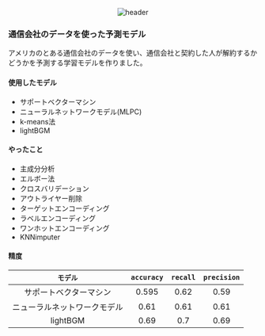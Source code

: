 <div align = "center" >

  ![header](https://capsule-render.vercel.app/api?type=rounded&height=300&color=gradient&text=TelcoForecastingModel)

</div>

### 通信会社のデータを使った予測モデル
アメリカのとある通信会社のデータを使い、通信会社と契約した人が解約するかどうかを予測する学習モデルを作りました。

#### 使用したモデル
- サポートベクターマシン
- ニューラルネットワークモデル(MLPC)
- k-means法
- lightBGM

#### やったこと
- 主成分分析
- エルボー法
- クロスバリデーション
- アウトライヤー削除
- ターゲットエンコーディング
- ラベルエンコーディング
- ワンホットエンコーディング
- KNNimputer

#### 精度
| `モデル`                | `accuracy` | `recall` | `precision` |
|:--------------------:|:--------:|:------:|:---------:|
| サポートベクターマシン |   0.595  |  0.62  |    0.59   |
| ニューラルネットワークモデル |   0.61   |  0.61  |    0.61   |
| lightBGM            |   0.69   |  0.7   |    0.69   |
